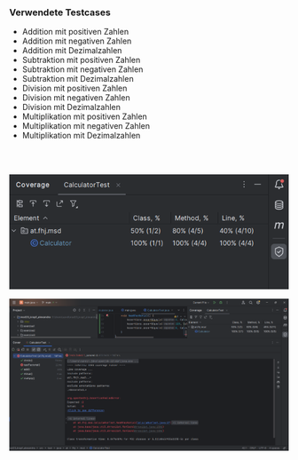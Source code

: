 ### Verwendete Testcases
- Addition mit positiven Zahlen
- Addition mit negativen Zahlen
- Addition mit Dezimalzahlen
- Subtraktion mit positiven Zahlen
- Subtraktion mit negativen Zahlen
- Subtraktion mit Dezimalzahlen
- Division mit positiven Zahlen
- Division mit negativen Zahlen
- Division mit Dezimalzahlen
- Multiplikation mit positiven Zahlen
- Multiplikation mit negativen Zahlen
- Multiplikation mit Dezimalzahlen
<br>
<br>

![coverage](resources/images/ex4_1.png)

![coverage](resources/images/ex4_2.png)